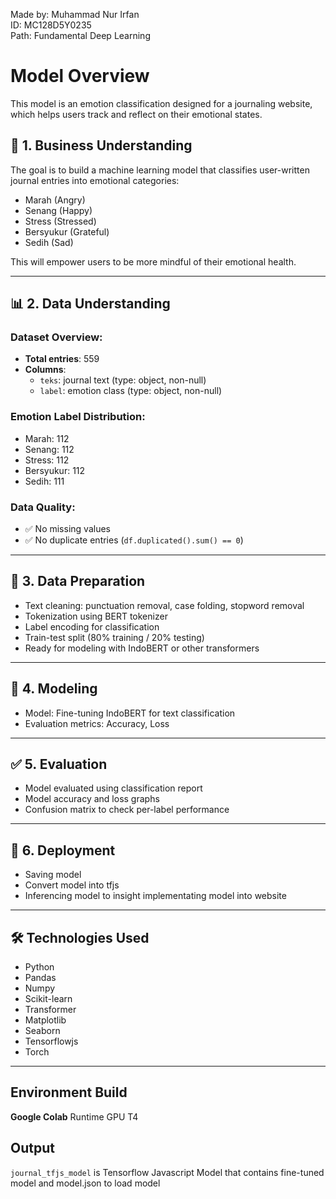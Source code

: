 Made by: Muhammad Nur Irfan\
ID: MC128D5Y0235\
Path: Fundamental Deep Learning

# Model Overview
This model is an emotion classification designed for a journaling website, which helps users track and reflect on their emotional states.

## 🧠 1. Business Understanding

The goal is to build a machine learning model that classifies user-written journal entries into emotional categories:

- Marah (Angry)
- Senang (Happy)
- Stress (Stressed)
- Bersyukur (Grateful)
- Sedih (Sad)

This will empower users to be more mindful of their emotional health.

---

## 📊 2. Data Understanding

### Dataset Overview:
- **Total entries**: 559
- **Columns**: 
  - `teks`: journal text (type: object, non-null)
  - `label`: emotion class (type: object, non-null)

### Emotion Label Distribution:
- Marah: 112
- Senang: 112
- Stress: 112
- Bersyukur: 112
- Sedih: 111

### Data Quality:
- ✅ No missing values
- ✅ No duplicate entries (`df.duplicated().sum() == 0`)

---

## 🧹 3. Data Preparation

- Text cleaning: punctuation removal, case folding, stopword removal
- Tokenization using BERT tokenizer
- Label encoding for classification
- Train-test split (80% training / 20% testing)
- Ready for modeling with IndoBERT or other transformers

---

## 🤖 4. Modeling

- Model: Fine-tuning IndoBERT for text classification
- Evaluation metrics: Accuracy, Loss

---

## ✅ 5. Evaluation

- Model evaluated using classification report
- Model accuracy and loss graphs
- Confusion matrix to check per-label performance


---

## 🚀 6. Deployment

- Saving model
- Convert model into tfjs
- Inferencing model to insight implementating model into website 

---
## 🛠 Technologies Used
- Python 
- Pandas
- Numpy 
- Scikit-learn
- Transformer
- Matplotlib
- Seaborn
- Tensorflowjs
- Torch
---
## Environment Build
**Google Colab** Runtime GPU T4


## Output
`journal_tfjs_model` is Tensorflow Javascript Model that contains fine-tuned model and model.json to load model


